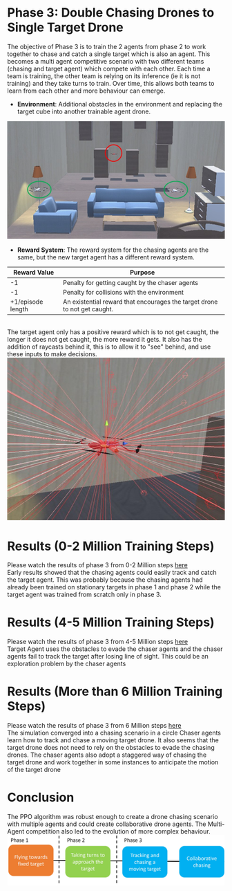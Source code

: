# Phase 3: Double Chasing Drones to Single Target Drone

The objective of Phase 3 is to train the 2 agents from phase 2 to work together to chase and catch a single target which is also an agent. This becomes a multi agent competitive scenario with two different teams (chasing and target agent) which compete with each other. Each time a team is training, the other team is relying on its inference (ie it is not training) and they take turns to train. Over time, this allows both teams to learn from each other and more behaviour can emerge.

- **Environment**: Additional obstacles in the environment and replacing the target cube into another trainable agent drone.
<img src="Media/Phase 3 Environment.jpg"  width = 600>
  
- **Reward System**: The reward system for the chasing agents are the same, but the new target agent has a different reward system. <br />

| Reward Value  | Purpose |
| ------------- | ------------- |
|-1  | Penalty for getting caught by the chaser agents |
| -1  |  Penalty for collisions with the environment |
| +1/episode length | An existential reward that encourages the target drone to not get caught. |
<br />
The target agent only has a positive reward which is to not get caught, the longer it does not get caught, the more reward it gets. It also has the addition of raycasts behind it, this is to allow it to "see" behind, and use these inputs to make decisions.
<img src="Media/Target Agent.jpg" >

# Results (0-2 Million Training Steps)
Please watch the results of phase 3 from 0-2 Million steps [here](https://youtu.be/ViTmpB69Gwk)
<br />
Early results showed that the chasing agents could easily track and catch the target agent. This was probably because the chasing agents had already been trained on stationary targets in phase 1 and phase 2 while the target agent was trained from scratch only in phase 3.

# Results (4-5 Million Training Steps)
Please watch the results of phase 3 from 4-5 Million steps [here](https://youtu.be/8kWEqvtb4mU)
<br />
Target Agent uses the obstacles to evade the chaser agents and the chaser agents fail to track the target after losing line of sight. This could be an exploration problem by the chaser agents

# Results (More than 6 Million Training Steps)
Please watch the results of phase 3 from 6 Million steps [here](https://youtu.be/Je3Mptr3Prw)
<br />
The simulation converged into a chasing scenario in a circle Chaser agents learn how to track and chase a moving target drone. It also seems that the target drone does not need to rely on the obstacles to evade the chasing drones. The chaser agents also adopt a staggered way of chasing the target drone and work together in some instances to anticipate the motion of the target drone


# Conclusion
The PPO algorithm was robust enough to create a drone chasing scenario with multiple agents and could create collaborative drone agents. The Multi-Agent competition also led to the evolution of more complex behaviour.
<img src="Media/Evolution of Behaviour.jpg"  width = 600>

